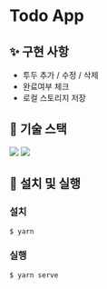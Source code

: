 # Todo App

## ✨ 구현 사항

- 투두 추가 / 수정 / 삭제
- 완료여부 체크
- 로컬 스토리지 저장

## 🔨 기술 스택

<img src="https://img.shields.io/badge/Typescript-3178C6?style=for-the-badge&logo=Typescript&logoColor=white">
<img src="https://img.shields.io/badge/Vue-4FC08D?style=for-the-badge&logo=Vue.js&logoColor=white">


<br>

## 🔧 설치 및 실행

### 설치

```
$ yarn
```

### 실행

```
$ yarn serve
```
